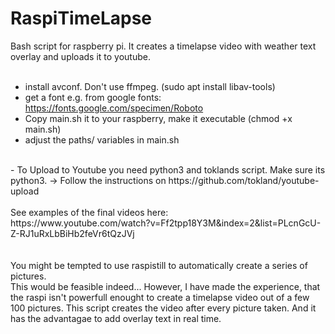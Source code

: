 # RaspiTimeLapse
Bash script for raspberry pi. 
It creates a timelapse video with weather text overlay and uploads it to youtube.<br>
<br>
 - install avconf. Don't use ffmpeg. (sudo apt install libav-tools)
 - get a font e.g. from google fonts: https://fonts.google.com/specimen/Roboto
 - Copy main.sh it to your raspberry, make it executable (chmod +x main.sh)
 - adjust the paths/ variables in main.sh<br>
 <br>
 - To Upload to Youtube you need python3 and toklands script. Make sure its python3.
-> Follow the instructions on https://github.com/tokland/youtube-upload<br>
 <br>
 See examples of the final videos here:<br>
 https://www.youtube.com/watch?v=Ff2tpp18Y3M&index=2&list=PLcnGcU-Z-RJ1uRxLbBiHb2feVr6tQzJVj<br>
 <br>
 <br>
 You might be tempted to use raspistill to automatically create a series of pictures.<br>
 This would be feasible indeed... 
 However, I have made the experience, that the raspi isn't powerfull enought to create a timelapse video out of a few 100 pictures.
 This script creates the video after every picture taken. And it has the advantagae to add overlay text in real time.
